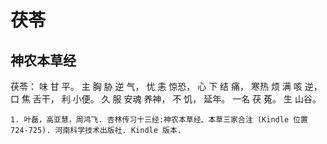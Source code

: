 # 茯苓

## 神农本草经

茯苓： 味 甘 平。 主 胸 胁 逆 气， 忧 恚 惊恐， 心 下 结 痛， 寒热 烦 满 咳 逆， 口 焦 舌干， 利 小便。 久 服 安魂 养神， 不 饥， 延年。 一名 茯 菟。 生 山谷。

```{seealso}
1. 叶磊，高亚慧，周鸿飞. 杏林传习十三经:神农本草经、本草三家合注 (Kindle 位置 724-725). 河南科学技术出版社. Kindle 版本. 
```